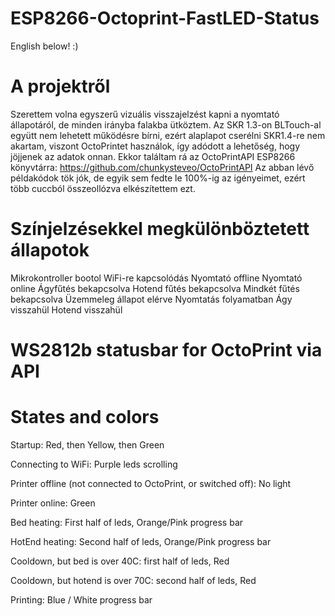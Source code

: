 # ESP8266-Octoprint-FastLED-Status
English below! :)
# A projektről
Szerettem volna egyszerű vizuális visszajelzést kapni a nyomtató állapotáról, de minden irányba falakba ütköztem. Az SKR 1.3-on BLTouch-al együtt nem lehetett működésre bírni, ezért alaplapot cserélni SKR1.4-re nem akartam, viszont OctoPrintet használok, így adódott a lehetőség, hogy jöjjenek az adatok onnan. Ekkor találtam rá az OctoPrintAPI ESP8266 könyvtárra:
https://github.com/chunkysteveo/OctoPrintAPI
Az abban lévő példakódok tök jók, de egyik sem fedte le 100%-ig az igényeimet, ezért több cuccból összeollózva elkészítettem ezt.

# Színjelzésekkel megkülönböztetett állapotok
Mikrokontroller bootol
WiFi-re kapcsolódás
Nyomtató offline
Nyomtató online
Ágyfűtés bekapcsolva
Hotend fűtés bekapcsolva
Mindkét fűtés bekapcsolva
Üzemmeleg állapot elérve
Nyomtatás folyamatban
Ágy visszahül
Hotend visszahül

# WS2812b statusbar for OctoPrint via API

# States and colors
Startup: Red, then Yellow, then Green

Connecting to WiFi: Purple leds scrolling

Printer offline (not connected to OctoPrint, or switched off): No light

Printer online: Green

Bed heating: First half of leds, Orange/Pink progress bar

HotEnd heating: Second half of leds, Orange/Pink progress bar

Cooldown, but bed is over 40C: first half of leds, Red

Cooldown, but hotend is over 70C: second half of leds, Red

Printing: Blue / White progress bar
